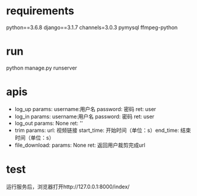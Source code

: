 # requirements
python==3.6.8 django==3.1.7 channels=3.0.3 pymysql ffmpeg-python

# run
python manage.py runserver

# apis
- log_up params: username:用户名 password: 密码 ret: user
- log_in params: username:用户名 password: 密码 ret: user
- log_out params: None ret: ''
- trim params: url: 视频链接 start_time: 开始时间（单位：s）end_time: 结束时间（单位：s）
- file_download: params: None ret: 返回用户裁剪完成url

# test
运行服务后，浏览器打开http://127.0.0.1:8000/index/
